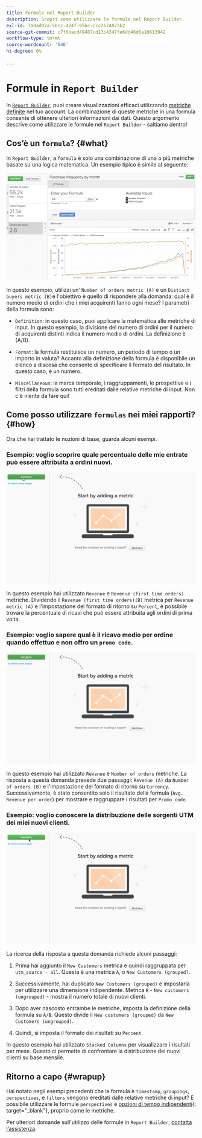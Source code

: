 ```yaml
---
title: Formule nel Report Builder
description: Scopri come utilizzare le formule nel Report Builder.
exl-id: 7a0ad07a-5bcc-474f-95bc-ccc2b74073b2
source-git-commit: c7f6bacd49487cd13c4347fe6dd46d6a10613942
workflow-type: tm+mt
source-wordcount: '546'
ht-degree: 0%

---
```


# Formule in `Report Builder`

In [`Report Builder`](../../tutorials/using-visual-report-builder.md), puoi creare visualizzazioni efficaci utilizzando [metriche definite](../../data-user/reports/ess-manage-data-metrics.md) nel tuo account. La combinazione di queste metriche in una formula consente di ottenere ulteriori informazioni dai dati. Questo argomento descrive come utilizzare le formule nel `Report Builder` - saltiamo dentro!

## Cos’è un `formula`? {#what}

In `Report Builder`, a `formula` è solo una combinazione di una o più metriche basate su una logica matematica. Un esempio tipico è simile al seguente:

![](../../assets/formula-example.png)

In questo esempio, utilizzi un’ `Number of orders metric (A)` e un `Distinct buyers metric (B)`e l&#39;obiettivo è quello di rispondere alla domanda: qual è il numero medio di ordini che i miei acquirenti fanno ogni mese? I parametri della formula sono:

* `Definition`: in questo caso, puoi applicare la matematica alle metriche di input. In questo esempio, la divisione del numero di ordini per il numero di acquirenti distinti indica il numero medio di ordini. La definizione è (A/B).

* `Format`: la formula restituisce un numero, un periodo di tempo o un importo in valuta? Accanto alla definizione della formula è disponibile un elenco a discesa che consente di specificare il formato del risultato. In questo caso, è un numero.

* `Miscellaneous`: la marca temporale, i raggruppamenti, le prospettive e i filtri della formula sono tutti ereditati dalle relative metriche di input. Non c&#39;è niente da fare qui!

## Come posso utilizzare `formulas` nei miei rapporti? {#how}

Ora che hai trattato le nozioni di base, guarda alcuni esempi.

### Esempio: voglio scoprire quale percentuale delle mie entrate può essere attribuita a ordini nuovi.

![Utilizzo di formule per trovare la percentuale di ricavi attribuita a ordini nuovi](../../assets/first_time_orders.gif)

In questo esempio hai utilizzato `Revenue` e `Revenue (first time orders)` metriche. Dividendo il `Revenue (first time orders)(B)` metrica per `Revenue metric (A)` e l&#39;impostazione del formato di ritorno su `Percent`, è possibile trovare la percentuale di ricavi che può essere attribuita agli ordini di prima volta.

### Esempio: voglio sapere qual è il ricavo medio per ordine quando effettuo e non offro un `promo code`.

![Utilizzo di formule per trovare il ricavo medio per ordine con e senza codici promozionali](../../assets/promo_code.gif)

In questo esempio hai utilizzato `Revenue` e `Number of orders` metriche. La risposta a questa domanda prevede due passaggi: `Revenue (A)` da `Number of orders (B)` e l&#39;impostazione del formato di ritorno su `Currency`. Successivamente, è stato consentito solo il risultato della formula (`Avg. Revenue per order`) per mostrare e raggruppare i risultati per `Promo code`.

### Esempio: voglio conoscere la distribuzione delle sorgenti UTM dei miei nuovi clienti.

![Utilizzo di formule per trovare la distribuzione delle origini UTM dei nuovi clienti](../../assets/distro.gif)

La ricerca della risposta a questa domanda richiede alcuni passaggi:

1. Prima hai aggiunto il `New Customers` metrica e quindi raggruppata per `utm_source - all`. Questa è una metrica `A`, o `New Customers (grouped)`.

1. Successivamente, hai duplicato `New Customers (grouped)` e impostarla per utilizzare una dimensione indipendente. Metrica `B` - `New customers (ungrouped)` - mostra il numero totale di nuovi clienti.

1. Dopo aver nascosto entrambe le metriche, imposta la definizione della formula su `A/B`. Questo divide il `New customers (grouped)` da `New Customers (ungrouped)`.

1. Quindi, si imposta il formato dei risultati su `Percent`.

In questo esempio hai utilizzato `Stacked Columns` per visualizzare i risultati per mese. Questo ci permette di confrontare la distribuzione dei nuovi clienti su base mensile.

## Ritorno a capo {#wrapup}

Hai notato negli esempi precedenti che la formula è `timestamp`, `groupings`, `perspectives`, e `filters` vengono ereditati dalle relative metriche di input? È possibile utilizzare le formule `perspectives` e [opzioni di tempo indipendenti](../../tutorials/time-options-visual-rpt-bldr.md){: target=&quot;_blank&quot;}, proprio come le metriche.

Per ulteriori domande sull&#39;utilizzo delle formule in `Report Builder`, [contatta l’assistenza](https://experienceleague.adobe.com/docs/commerce-knowledge-base/kb/troubleshooting/miscellaneous/mbi-service-policies.html).
